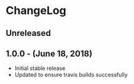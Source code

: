 ChangeLog
=========

Unreleased
-----------------

1.0.0 - (June 18, 2018)
------------------
* Initial stable release
* Updated to ensure travis builds successfully

